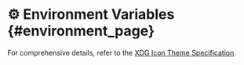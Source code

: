# ⚙️ Environment Variables {#environment_page}

For comprehensive details, refer to the [XDG Icon Theme Specification](https://specifications.freedesktop.org/icon-theme-spec/latest/#overview).

<div style="flex-grow: 10"></div>
